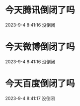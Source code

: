 # 今天腾讯倒闭了吗

2023-9-4 8:41:16 没倒闭

# 今天微博倒闭了吗

2023-9-4 8:41:16 没倒闭

# 今天百度倒闭了吗

2023-9-4 8:41:17 没倒闭

